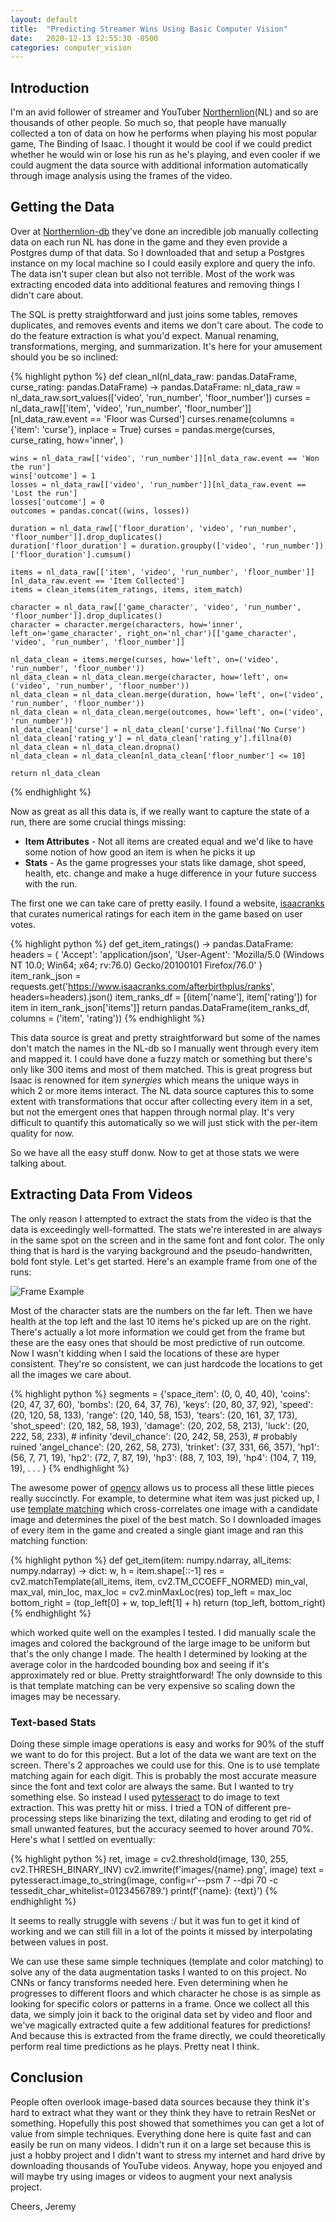 ```yaml
---
layout: default
title:  "Predicting Streamer Wins Using Basic Computer Vision"
date:   2020-12-13 12:55:30 -0500
categories: computer_vision
---
```


## Introduction
I'm an avid follower of streamer and YouTuber [Northernlion](https://www.youtube.com/user/Northernlion)(NL) and so are thousands of other people. So much so, that people have manually collected a ton of data on how he performs when playing his most popular game, The Binding of Isaac. I thought it would be cool if we could predict whether he would win or lose his run as he's playing, and even cooler if we could augment the data source with additional information automatically through image analysis using the frames of the video.

## Getting the Data
Over at [Northernlion-db](https://www.northernlion-db.com/) they've done an incredible job manually collecting data on each run NL has done in the game and they even provide a Postgres dump of that data. So I downloaded that and setup a Postgres instance on my local machine so I could easily explore and query the info. The data isn't super clean but also not terrible. Most of the work was extracting encoded data into additional features and removing things I didn't care about.

The SQL is pretty straightforward and just joins some tables, removes duplicates, and removes events and items we don't care about. The code to do the feature extraction is what you'd expect. Manual renaming, transformations, merging, and summarization. It's here for your amusement should you be so inclined:

{% highlight python %}
def clean_nl(nl_data_raw: pandas.DataFrame, curse_rating: pandas.DataFrame) -> pandas.DataFrame:
    nl_data_raw = nl_data_raw.sort_values(['video', 'run_number', 'floor_number'])
    curses = nl_data_raw[['item', 'video', 'run_number', 'floor_number']][nl_data_raw.event == 'Floor was Cursed']
    curses.rename(columns = {'item': 'curse'}, inplace = True)
    curses = pandas.merge(curses, curse_rating, how='inner', )

    wins = nl_data_raw[['video', 'run_number']][nl_data_raw.event == 'Won the run']
    wins['outcome'] = 1
    losses = nl_data_raw[['video', 'run_number']][nl_data_raw.event == 'Lost the run']
    losses['outcome'] = 0
    outcomes = pandas.concat((wins, losses))

    duration = nl_data_raw[['floor_duration', 'video', 'run_number', 'floor_number']].drop_duplicates()
    duration['floor_duration'] = duration.groupby(['video', 'run_number'])['floor_duration'].cumsum()

    items = nl_data_raw[['item', 'video', 'run_number', 'floor_number']][nl_data_raw.event == 'Item Collected']
    items = clean_items(item_ratings, items, item_match)

    character = nl_data_raw[['game_character', 'video', 'run_number', 'floor_number']].drop_duplicates()
    character = character.merge(characters, how='inner', left_on='game_character', right_on='nl_char')[['game_character', 'video', 'run_number', 'floor_number']]

    nl_data_clean = items.merge(curses, how='left', on=('video', 'run_number', 'floor_number'))
    nl_data_clean = nl_data_clean.merge(character, how='left', on=('video', 'run_number', 'floor_number'))
    nl_data_clean = nl_data_clean.merge(duration, how='left', on=('video', 'run_number', 'floor_number'))
    nl_data_clean = nl_data_clean.merge(outcomes, how='left', on=('video', 'run_number'))
    nl_data_clean['curse'] = nl_data_clean['curse'].fillna('No Curse')
    nl_data_clean['rating_y'] = nl_data_clean['rating_y'].fillna(0)
    nl_data_clean = nl_data_clean.dropna()
    nl_data_clean = nl_data_clean[nl_data_clean['floor_number'] <= 10]

    return nl_data_clean
{% endhighlight %}

Now as great as all this data is, if we really want to capture the state of a run, there are some crucial things missing:
- **Item Attributes** - Not all items are created equal and we'd like to have some notion of how good an item is when he picks it up
- **Stats** - As the game progresses your stats like damage, shot speed, health, etc. change and make a huge difference in your future success with the run.

The first one we can take care of pretty easily. I found a website, [isaacranks](https://www.isaacranks.com/afterbirthplus/ranks) that curates numerical ratings for each item in the game based on user votes. 

{% highlight python %}
def get_item_ratings() -> pandas.DataFrame:
    headers = {
        'Accept': 'application/json',
        'User-Agent': 'Mozilla/5.0 (Windows NT 10.0; Win64; x64; rv:76.0) Gecko/20100101 Firefox/76.0'
        }
    item_rank_json = requests.get('https://www.isaacranks.com/afterbirthplus/ranks', headers=headers).json()
    item_ranks_df = [(item['name'], item['rating']) for item in item_rank_json['items']]
    return pandas.DataFrame(item_ranks_df, columns = ('item', 'rating'))
{% endhighlight %}

This data source is great and pretty straightforward but some of the names don't match the names in the NL-db so I manually went through every item and mapped it. I could have done a fuzzy match or something but there's only like 300 items and most of them matched. This is great progress but Isaac is renowned for item *synergies* which means the unique ways in which 2 or more items interact. The NL data source captures this to some extent with transformations that occur after collecting every item in a set, but not the emergent ones that happen through normal play. It's very difficult to quantify this automatically so we will just stick with the per-item quality for now.

So we have all the easy stuff donw. Now to get at those stats we were talking about.

## Extracting Data From Videos
The only reason I attempted to extract the stats from the video is that the data is exceedingly well-formatted. The stats we're interested in are always in the same spot on the screen and in the same font and font color. The only thing that is hard is the varying background and the pseudo-handwritten, bold font style.  Let's get started. Here's an example frame from one of the runs:

![Frame Example](/assets/img/ex1610.png)

Most of the character stats are the numbers on the far left. Then we have health at the top left and the last 10 items he's picked up are on the right. There's actually a lot more information we could get from the frame but these are the easy ones that should be most predictive of run outcome. Now I wasn't kidding when I said the locations of these are hyper consistent. They're so consistent, we can just hardcode the locations to get all the images we care about.

{% highlight python %}
segments = {'space_item': (0, 0, 40, 40),
'coins': (20, 47, 37, 60),
'bombs': (20, 64, 37, 76),
'keys': (20, 80, 37, 92),
'speed': (20, 120, 58, 133),
'range': (20, 140, 58, 153),
'tears': (20, 161, 37, 173),
'shot_speed': (20, 182, 58, 193),
'damage': (20, 202, 58, 213),
'luck': (20, 222, 58, 233),  # infinity
'devil_chance': (20, 242, 58, 253),  # probably ruined
'angel_chance': (20, 262, 58, 273),
'trinket': (37, 331, 66, 357),
'hp1': (56, 7, 71, 19),
'hp2': (72, 7, 87, 19),
'hp3': (88, 7, 103, 19),
'hp4': (104, 7, 119, 19),
. . .
}
{% endhighlight %}

The awesome power of [opencv](https://docs.opencv.org/master/index.html) allows us to process all these little pieces really succinctly. For example, to determine what item was just picked up, I use [template matching](https://en.wikipedia.org/wiki/Template_matching) which cross-correlates one image with a candidate image and determines the pixel of the best match. So I downloaded images of every item in the game and created a single giant image and ran this matching function:

{% highlight python %}
def get_item(item: numpy.ndarray, all_items: numpy.ndarray) -> dict:
    w, h = item.shape[::-1]
    res = cv2.matchTemplate(all_items, item, cv2.TM_CCOEFF_NORMED)
    min_val, max_val, min_loc, max_loc = cv2.minMaxLoc(res)
    top_left = max_loc
    bottom_right = (top_left[0] + w, top_left[1] + h)
    return (top_left, bottom_right)
{% endhighlight %}

which worked quite well on the examples I tested. I did manually scale the images and colored the background of the large image to be uniform but that's the only change I made. The health I determined by looking at the average color in the hardcoded bounding box and seeing if it's approximately red or blue. Pretty straightforward! The only downside to this is that template matching can be very expensive so scaling down the images may be necessary.

### Text-based Stats
Doing these simple image operations is easy and works for 90% of the stuff we want to do for this project. But a lot of the data we want are text on the screen. There's 2 approaches we could use for this. One is to use template matching again for each digit. This is probably the most accurate measure since the font and text color are always the same. But I wanted to try something else. So instead I used [pytesseract](https://pypi.org/project/pytesseract/) to do image to text extraction. This was pretty hit or miss. I tried a TON of different pre-processing steps like binarizing the text, dilating and eroding to get rid of small unwanted features, but the accuracy seemed to hover around 70%. Here's what I settled on eventually:

{% highlight python %}
ret, image = cv2.threshold(image, 130, 255, cv2.THRESH_BINARY_INV)
cv2.imwrite(f'images/{name}.png', image)
text = pytesseract.image_to_string(image, config=r'--psm 7 --dpi 70 -c tessedit_char_whitelist=0123456789.')
print(f'{name}: {text}')
{% endhighlight %}

It seems to really struggle with sevens :/ but it was fun to get it kind of working and we can still fill in a lot of the points it missed by interpolating between values in post.

We can use these same simple techniques (template and color matching) to solve any of the data augmentation tasks I wanted to on this project. No CNNs or fancy transforms needed here. Even determining when he progresses to different floors and which character he chose is as simple as looking for specific colors or patterns in a frame. Once we collect all this data, we simply join it back to the original data set by video and floor and we've magically extracted quite a few additional features for predictions! And because this is extracted from the frame directly, we could theoretically perform real time predictions as he plays. Pretty neat I think.

## Conclusion
People often overlook image-based data sources because they think it's hard to extract what they want or they think they have to retrain ResNet or something. Hopefully this post showed that somethimes you can get a lot of value from simple techniques. Everything done here is quite fast and can easily be run on many videos. I didn't run it on a large set because this is just a hobby project and I didn't want to stress my internet and hard drive by downloading thousands of YouTube videos. Anyway, hope you enjoyed and will maybe try using images or videos to augment your next analysis project. 

Cheers,
Jeremy

<script src="https://cdnjs.cloudflare.com/ajax/libs/mathjax/2.7.7/latest.js?config=TeX-MML-AM_CHTML" type="text/javascript"></script>